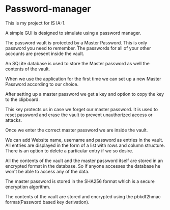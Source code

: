 # **Password-manager**
This is my project for IS IA-1.

A simple GUI is designed to simulate using a password manager.

The password vault is protected by a Master Password. This is only password you need to remember. The passwords for all of your other accounts are present inside the vault.

An SQLite database is used to store the Master password as well the contents of the vault.

When we use the application for the first time we can set up a new Master Password according to our choice.

After setting up a master password we get a key and option to copy the key to the clipboard.

This key protects us in case we forget our master password. It is used to reset password and erase the vault to prevent unauthorized access or attacks.

Once we enter the correct master password we are inside the vault. 

We can add Website name, username and password as entries in the vault.
All entries are displayed in the form of a list with rows and column structure.
There is an option to delete a particular entry if we so desire.

All the contents of the vault and the master password itself are stored in an encrypted format in the database. So if anyone accesses the database he won't be able to access any of the data.

The master password is stored in the SHA256 format which is a secure encryption algorithm.

The contents of the vault are stored and encrypted using the pbkdf2hmac format(Password based key derivation).